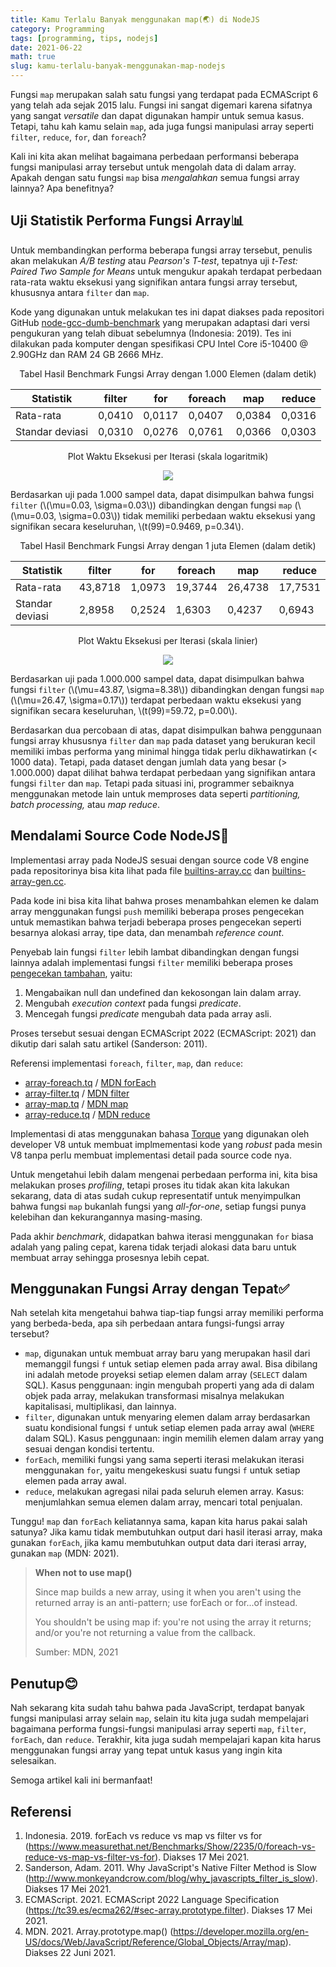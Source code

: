 ```yaml
---
title: Kamu Terlalu Banyak menggunakan map(🌏) di NodeJS
category: Programming
tags: [programming, tips, nodejs]
date: 2021-06-22
math: true
slug: kamu-terlalu-banyak-menggunakan-map-nodejs
---
```


Fungsi `map` merupakan salah satu fungsi yang terdapat pada ECMAScript 6 yang telah ada sejak 2015 lalu. Fungsi ini sangat digemari karena sifatnya yang sangat _versatile_ dan dapat digunakan hampir untuk semua kasus. Tetapi, tahu kah kamu selain `map`, ada juga fungsi manipulasi array seperti `filter`, `reduce`, `for`, dan `foreach`?

Kali ini kita akan melihat bagaimana perbedaan performansi beberapa fungsi manipulasi array tersebut untuk mengolah data di dalam array. Apakah dengan satu fungsi `map` bisa _mengalahkan_ semua fungsi array lainnya? Apa benefitnya?

## Uji Statistik Performa Fungsi Array📊

Untuk membandingkan performa beberapa fungsi array tersebut, penulis akan melakukan _A/B testing_ atau _Pearson's T-test_, tepatnya uji _t-Test: Paired Two Sample for Means_ untuk mengukur apakah terdapat perbedaan rata-rata waktu eksekusi yang signifikan antara fungsi array tersebut, khususnya antara `filter` dan `map`.

Kode yang digunakan untuk melakukan tes ini dapat diakses pada repositori GitHub [node-gcc-dumb-benchmark](https://github.com/fahminlb33/node-gcc-dumb-benchmark) yang merupakan adaptasi dari versi pengukuran yang telah dibuat sebelumnya (Indonesia: 2019). Tes ini dilakukan pada komputer dengan spesifikasi CPU Intel Core i5-10400 @ 2.90GHz dan RAM 24 GB 2666 MHz.

<div align="center">
Tabel Hasil Benchmark Fungsi Array dengan 1.000 Elemen (dalam detik)

| Statistik       | filter | for    | foreach | map    | reduce |
| --------------- | ------ | ------ | ------- | ------ | ------ |
| Rata-rata       | 0,0410 | 0,0117 | 0,0407  | 0,0384 | 0,0316 |
| Standar deviasi | 0,0310 | 0,0276 | 0,0761  | 0,0366 | 0,0303 |

Plot Waktu Eksekusi per Iterasi (skala logaritmik)

![](https://blob.kodesiana.com/kodesiana-public-assets/posts/2021/3/scatter-1k.png)

</div>

Berdasarkan uji pada 1.000 sampel data, dapat disimpulkan bahwa fungsi `filter` (\\(\mu=0.03, \sigma=0.03\\)) dibandingkan dengan fungsi `map` (\\(\mu=0.03, \sigma=0.03\\)) tidak memiliki perbedaan waktu eksekusi yang signifikan secara keseluruhan, \\(t(99)=0.9469, p=0.34\\).

<div align="center">
Tabel Hasil Benchmark Fungsi Array dengan 1 juta Elemen (dalam detik)

| Statistik       | filter  | for    | foreach | map     | reduce  |
| --------------- | ------- | ------ | ------- | ------- | ------- |
| Rata-rata       | 43,8718 | 1,0973 | 19,3744 | 26,4738 | 17,7531 |
| Standar deviasi | 2,8958  | 0,2524 | 1,6303  | 0,4237  | 0,6943  |

Plot Waktu Eksekusi per Iterasi (skala linier)

![](https://blob.kodesiana.com/kodesiana-public-assets/posts/2021/3/scatter-1m.png)

</div>

Berdasarkan uji pada 1.000.000 sampel data, dapat disimpulkan bahwa fungsi `filter` (\\(\mu=43.87, \sigma=8.38\\)) dibandingkan dengan fungsi `map` (\\(\mu=26.47, \sigma=0.17\\)) terdapat perbedaan waktu eksekusi yang signifikan secara keseluruhan, \\(t(99)=59.72, p=0.00\\).

Berdasarkan dua percobaan di atas, dapat disimpulkan bahwa penggunaan fungsi array khususnya `filter` dan `map` pada dataset yang berukuran kecil memiliki imbas performa yang minimal hingga tidak perlu dikhawatirkan (< 1000 data). Tetapi, pada dataset dengan jumlah data yang besar (> 1.000.000) dapat dilihat bahwa terdapat perbedaan yang signifikan antara fungsi `filter` dan `map`. Tetapi pada situasi ini, programmer sebaiknya menggunakan metode lain untuk memproses data seperti _partitioning, batch processing,_ atau _map reduce_.

## Mendalami Source Code NodeJS🌊

Implementasi array pada NodeJS sesuai dengan source code V8 engine pada repositorinya bisa kita lihat pada file [builtins-array.cc](https://github.com/v8/v8/blob/f5b84bc48eee18ae417c85253ccaf54605fceba5/src/builtins/builtins-array.cc#L306) dan [builtins-array-gen.cc](https://github.com/v8/v8/blob/78313016a99b7a0b0e0255389440489376aac4aa/src/builtins/builtins-array-gen.cc#L313).

Pada kode ini bisa kita lihat bahwa proses menambahkan elemen ke dalam array menggunakan fungsi `push` memiliki beberapa proses pengecekan untuk memastikan bahwa terjadi beberapa proses pengecekan seperti besarnya alokasi array, tipe data, dan menambah _reference count_.

Penyebab lain fungsi `filter` lebih lambat dibandingkan dengan fungsi lainnya adalah implementasi fungsi `filter` memiliki beberapa proses [pengecekan tambahan](https://github.com/v8/v8/blob/master/src/builtins/array-filter.tq), yaitu:

1. Mengabaikan null dan undefined dan kekosongan lain dalam array.
2. Mengubah _execution context_ pada fungsi _predicate_.
3. Mencegah fungsi _predicate_ mengubah data pada array asli.

Proses tersebut sesuai dengan ECMAScript 2022 (ECMAScript: 2021) dan dikutip dari salah satu artikel (Sanderson: 2011).

Referensi implementasi `foreach`, `filter`, `map`, dan `reduce`:

- [array-foreach.tq](https://github.com/v8/v8/blob/master/src/builtins/array-foreach.tq) / [MDN forEach](https://developer.mozilla.org/en-US/docs/Web/JavaScript/Reference/Global_Objects/Array/forEach)
- [array-filter.tq](https://github.com/v8/v8/blob/master/src/builtins/array-filter.tq) / [MDN filter](https://developer.mozilla.org/en-US/docs/Web/JavaScript/Reference/Global_Objects/Array/filter)
- [array-map.tq](https://github.com/v8/v8/blob/master/src/builtins/array-map.tq) / [MDN map](https://developer.mozilla.org/en-US/docs/Web/JavaScript/Reference/Global_Objects/Array/map)
- [array-reduce.tq](https://github.com/v8/v8/blob/master/src/builtins/array-reduce.tq) / [MDN reduce](https://developer.mozilla.org/en-US/docs/Web/JavaScript/Reference/Global_Objects/Array/Reduce)

Implementasi di atas menggunakan bahasa [Torque](https://v8.dev/docs/torque) yang digunakan oleh developer V8 untuk membuat implmementasi kode yang _robust_ pada mesin V8 tanpa perlu membuat implementasi detail pada source code nya.

Untuk mengetahui lebih dalam mengenai perbedaan performa ini, kita bisa melakukan proses _profiling_, tetapi proses itu tidak akan kita lakukan sekarang, data di atas sudah cukup representatif untuk menyimpulkan bahwa fungsi `map` bukanlah fungsi yang _all-for-one_, setiap fungsi punya kelebihan dan kekurangannya masing-masing.

Pada akhir _benchmark_, didapatkan bahwa iterasi menggunakan `for` biasa adalah yang paling cepat, karena tidak terjadi alokasi data baru untuk membuat array sehingga prosesnya lebih cepat.

## Menggunakan Fungsi Array dengan Tepat✅

Nah setelah kita mengetahui bahwa tiap-tiap fungsi array memiliki performa yang berbeda-beda, apa sih perbedaan antara fungsi-fungsi array tersebut?

- `map`, digunakan untuk membuat array baru yang merupakan hasil dari memanggil fungsi `f` untuk setiap elemen pada array awal. Bisa dibilang ini adalah metode proyeksi setiap elemen dalam array (`SELECT` dalam SQL). Kasus penggunaan: ingin mengubah properti yang ada di dalam objek pada array, melakukan transformasi misalnya melakukan kapitalisasi, multiplikasi, dan lainnya.
- `filter`, digunakan untuk menyaring elemen dalam array berdasarkan suatu kondisional fungsi `f` untuk setiap elemen pada array awal (`WHERE` dalam SQL). Kasus penggunaan: ingin memilih elemen dalam array yang sesuai dengan kondisi tertentu.
- `forEach`, memiliki fungsi yang sama seperti iterasi melakukan iterasi menggunakan `for`, yaitu mengekeskusi suatu fungsi `f` untuk setiap elemen pada array awal.
- `reduce`, melakukan agregasi nilai pada seluruh elemen array. Kasus: menjumlahkan semua elemen dalam array, mencari total penjualan.

Tunggu! `map` dan `forEach` keliatannya sama, kapan kita harus pakai salah satunya? Jika kamu tidak membutuhkan output dari hasil iterasi array, maka gunakan `forEach`, jika kamu membutuhkan output data dari iterasi array, gunakan `map` (MDN: 2021).

> **When not to use map()**
>
> Since map builds a new array, using it when you aren't using the returned array is an anti-pattern; use forEach or for...of instead.
>
> You shouldn't be using map if:
> you're not using the array it returns; and/or
> you're not returning a value from the callback.
>
> Sumber: MDN, 2021

## Penutup😊

Nah sekarang kita sudah tahu bahwa pada JavaScript, terdapat banyak fungsi manipulasi array selain `map`, selain itu kita juga sudah mempelajari bagaimana performa fungsi-fungsi manipulasi array seperti `map`, `filter`, `forEach`, dan `reduce`. Terakhir, kita juga sudah mempelajari kapan kita harus menggunakan fungsi array yang tepat untuk kasus yang ingin kita selesaikan.

Semoga artikel kali ini bermanfaat!

## Referensi

1. Indonesia. 2019. forEach vs reduce vs map vs filter vs for (https://www.measurethat.net/Benchmarks/Show/2235/0/foreach-vs-reduce-vs-map-vs-filter-vs-for). Diakses 17 Mei 2021.
2. Sanderson, Adam. 2011. Why JavaScript's Native Filter Method is Slow (http://www.monkeyandcrow.com/blog/why_javascripts_filter_is_slow). Diakses 17 Mei 2021.
3. ECMAScript. 2021. ECMAScript 2022 Language Specification (https://tc39.es/ecma262/#sec-array.prototype.filter). Diakses 17 Mei 2021.
4. MDN. 2021. Array.prototype.map() (https://developer.mozilla.org/en-US/docs/Web/JavaScript/Reference/Global_Objects/Array/map). Diakses 22 Juni 2021.
